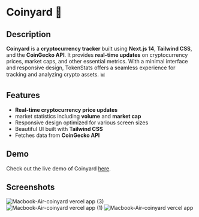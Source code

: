 # Coinyard 🚀

## Description
**Coinyard** is a **cryptocurrency tracker** built using **Next.js 14**, **Tailwind CSS**, and the **CoinGecko API**. It provides **real-time updates** on cryptocurrency prices, market caps, and other essential metrics. With a minimal interface and responsive design, TokenStats offers a seamless experience for tracking and analyzing crypto assets. 📊



## Features
- **Real-time cryptocurrency price updates**
- market statistics including **volume** and **market cap**
- Responsive design optimized for various screen sizes
- Beautiful UI built with **Tailwind CSS**
- Fetches data from **CoinGecko API**

## Demo
Check out the live demo of Coinyard [here](https://tokenstats.vercel.app/).

## Screenshots
![Macbook-Air-coinyard vercel app (3)](https://github.com/user-attachments/assets/88d2a90a-caff-4290-8513-c2baa72a2a15)
![Macbook-Air-coinyard vercel app (1)](https://github.com/user-attachments/assets/765f3498-5d17-4048-8c4c-11b8418fc08a)
![Macbook-Air-coinyard vercel app](https://github.com/user-attachments/assets/63e43086-9f3c-4743-8667-05d42f9319ed)


